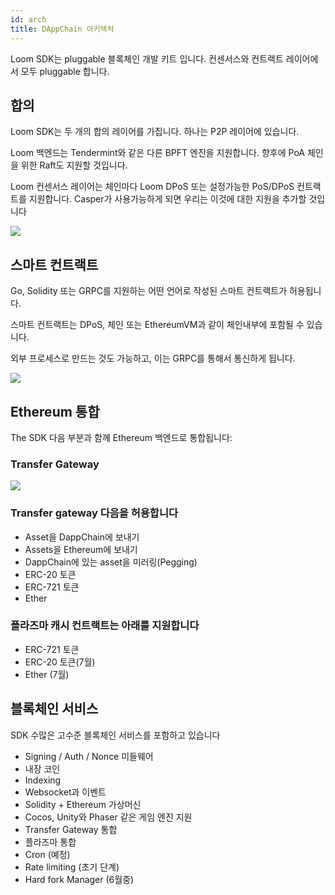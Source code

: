 ```yaml
---
id: arch
title: DAppChain 아키텍처
---
```

Loom SDK는 pluggable 블록체인 개발 키트 입니다. 컨센서스와 컨트랙트 레이어에서 모두 pluggable 합니다.

## 합의

Loom SDK는 두 개의 합의 레이어를 가집니다. 하나는 P2P 레이어에 있습니다.

Loom 백엔드는 Tendermint와 같은 다른 BPFT 엔진을 지원합니다. 향후에 PoA 체인을 위한 Raft도 지원할 것입니다.

Loom 컨센서스 레이어는 체인마다 Loom DPoS 또는 설정가능한 PoS/DPoS 컨트랙트를 지원합니다. Casper가 사용가능하게 되면 우리는 이것에 대한 지원을 추가할 것입니다

![](/developers/img/loom-sdk-arch-overview.jpg)

## 스마트 컨트랙트

Go, Solidity 또는 GRPC를 지원하는 어떤 언어로 작성된 스마트 컨트랙트가 허용됩니다.

스마트 컨트랙트는 DPoS, 체인 또는 EthereumVM과 같이 체인내부에 포함될 수 있습니다.

외부 프로세스로 만드는 것도 가능하고, 이는 GRPC를 통해서 통신하게 됩니다.

![](/developers/img/loom-sdk-arch-contracts.jpg)

## Ethereum 통합

The SDK 다음 부분과 함께 Ethereum 백엔드로 통합됩니다:

### Transfer Gateway

![](/developers/img/loom-sdk-arch-plasma.jpg)

### Transfer gateway 다음을 허용합니다

* Asset을 DappChain에 보내기
* Assets을 Ethereum에 보내기
* DappChain에 있는 asset을 미러링(Pegging)
* ERC-20 토큰
* ERC-721 토큰
* Ether 

### 플라즈마 캐시 컨트랙트는 아래를 지원합니다

* ERC-721 토큰
* ERC-20 토큰(7월)
* Ether (7월)

## 블록체인 서비스

SDK 수많은 고수준 블록체인 서비스를 포함하고 있습니다

* Signing / Auth / Nonce 미들웨어
* 내장 코인
* Indexing
* Websocket과 이벤트
* Solidity + Ethereum 가상머신
* Cocos, Unity와 Phaser 같은 게임 엔진 지원
* Transfer Gateway 통합
* 플라즈마 통합
* Cron (예정)
* Rate limiting (초기 단계)
* Hard fork Manager (6월중)